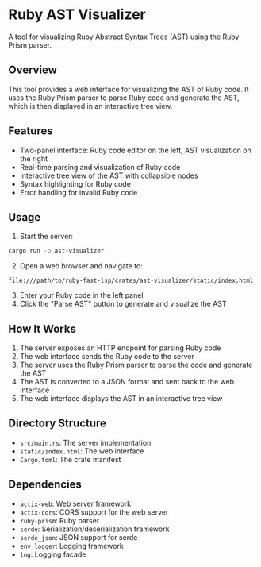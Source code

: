 # Ruby AST Visualizer

A tool for visualizing Ruby Abstract Syntax Trees (AST) using the Ruby Prism parser.

## Overview

This tool provides a web interface for visualizing the AST of Ruby code. It uses the Ruby Prism parser to parse Ruby code and generate the AST, which is then displayed in an interactive tree view.

## Features

- Two-panel interface: Ruby code editor on the left, AST visualization on the right
- Real-time parsing and visualization of Ruby code
- Interactive tree view of the AST with collapsible nodes
- Syntax highlighting for Ruby code
- Error handling for invalid Ruby code

## Usage

1. Start the server:

```bash
cargo run -p ast-visualizer
```

2. Open a web browser and navigate to:

```
file:///path/to/ruby-fast-lsp/crates/ast-visualizer/static/index.html
```

3. Enter your Ruby code in the left panel
4. Click the "Parse AST" button to generate and visualize the AST

## How It Works

1. The server exposes an HTTP endpoint for parsing Ruby code
2. The web interface sends the Ruby code to the server
3. The server uses the Ruby Prism parser to parse the code and generate the AST
4. The AST is converted to a JSON format and sent back to the web interface
5. The web interface displays the AST in an interactive tree view

## Directory Structure

- `src/main.rs`: The server implementation
- `static/index.html`: The web interface
- `Cargo.toml`: The crate manifest

## Dependencies

- `actix-web`: Web server framework
- `actix-cors`: CORS support for the web server
- `ruby-prism`: Ruby parser
- `serde`: Serialization/deserialization framework
- `serde_json`: JSON support for serde
- `env_logger`: Logging framework
- `log`: Logging facade
